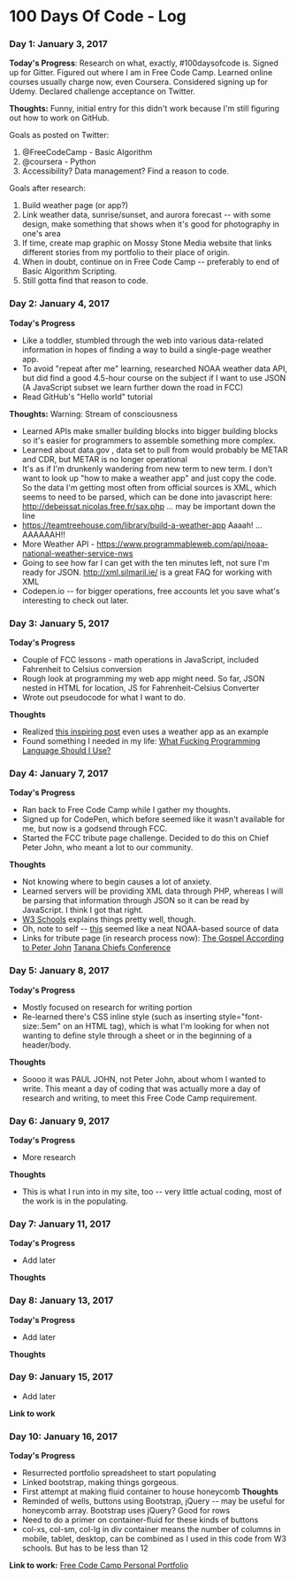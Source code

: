 # 100 Days Of Code - Log

### Day 1: January 3, 2017

**Today's Progress**: Research on what, exactly, #100daysofcode is. Signed up for Gitter. Figured out where I am in Free Code Camp. Learned online courses usually charge now, even Coursera. Considered signing up for Udemy. Declared challenge acceptance on Twitter. 

**Thoughts:** Funny, initial entry for this didn't work because I'm still figuring out how to work on GitHub. 

Goals as posted on Twitter:
 1. @FreeCodeCamp - Basic Algorithm
 2. @coursera - Python  
 3. Accessibility? Data management? Find a reason to code.

Goals after research:
1. Build weather page (or app?)
2. Link weather data, sunrise/sunset, and aurora forecast -- with some design, make something that shows when it's good for photography in one's area
3. If time, create map graphic on Mossy Stone Media website that links different stories from my portfolio to their place of origin. 
4. When in doubt, continue on in Free Code Camp -- preferably to end of Basic Algorithm Scripting. 
5. Still gotta find that reason to code.

### Day 2: January 4, 2017

**Today's Progress**
- Like a toddler, stumbled through the web into various data-related information in hopes of finding a way to build a single-page weather app. 
- To avoid "repeat after me" learning, researched NOAA weather data API, but did find a good 4.5-hour course on the subject if I want to use JSON (A JavaScript subset we learn further down the road in FCC) 
- Read GitHub's "Hello world" tutorial

**Thoughts:** 
Warning: Stream of consciousness
- Learned APIs make smaller building blocks into bigger building blocks so it's easier for programmers to assemble something more complex. 
- Learned about data.gov , data set to pull from would probably be METAR and CDR, but METAR is no longer operational
- It's as if I'm drunkenly wandering from new term to new term. I don't want to look up "how to make a weather app" and just copy the code. So the data I'm getting most often from official sources is XML, which seems to need to be parsed, which can be done into javascript here: http://debeissat.nicolas.free.fr/sax.php ... may be important down the line
- https://teamtreehouse.com/library/build-a-weather-app Aaaah! ... AAAAAAH!! 
- More Weather API - https://www.programmableweb.com/api/noaa-national-weather-service-nws
- Going to see how far I can get with the ten minutes left, not sure I'm ready for JSON. http://xml.silmaril.ie/ is a great FAQ for working with XML 
- Codepen.io -- for bigger operations, free accounts let you save what's interesting to check out later. 

### Day 3: January 5, 2017

**Today's Progress**
- Couple of FCC lessons - math operations in JavaScript, included Fahrenheit to Celsius conversion
- Rough look at programming my web app might need. So far, JSON nested in HTML for location, JS for Fahrenheit-Celsius Converter
- Wrote out pseudocode for what I want to do. 

**Thoughts**
- Realized [this inspiring post](https://medium.freecodecamp.com/how-to-get-a-developer-job-in-less-than-a-year-c27bbfe71645#.ro3w4nc1q) even uses a weather app as an example
- Found something I needed in my life: [What Fucking Programming Language Should I Use?](http://www.wfplsiu.com)

### Day 4: January 7, 2017
**Today's Progress**
- Ran back to Free Code Camp while I gather my thoughts. 
- Signed up for CodePen, which before seemed like it wasn't available for me, but now is a godsend through FCC.
- Started the FCC tribute page challenge. Decided to do this on Chief Peter John, who meant a lot to our community.

**Thoughts**
- Not knowing where to begin causes a lot of anxiety. 
- Learned servers will be providing XML data through PHP, whereas I will be parsing that information through JSON so it can be read by JavaScript. I think I got that right. 
- [W3 Schools](http://www.w3schools.com/js/js_json_php.asp) explains things pretty well, though. 
- Oh, note to self -- [this](https://nomads.ncdc.noaa.gov/thredds/gfs4.html) seemed like a neat NOAA-based source of data
- Links for tribute page (in research process now): [The Gospel According to Peter John](http://ankn.uaf.edu/publications/Books/Peter_John.pdf) [Tanana Chiefs Conference](https://www.tananachiefs.org/about/our-leadership/traditional-chiefs/chief-peter-john/)

### Day 5: January 8, 2017
**Today's Progress**
- Mostly focused on research for writing portion
- Re-learned there's CSS inline style (such as inserting style="font-size:.5em" on an HTML tag), which is what I'm looking for when not wanting to define style through a sheet or in the beginning of a header/body. 


**Thoughts**
- Soooo it was PAUL JOHN, not Peter John, about whom I wanted to write. This meant a day of coding that was actually more a day of research and writing, to meet this Free Code Camp requirement. 

### Day 6: January 9, 2017
**Today's Progress**
- More research

**Thoughts**
- This is what I run into in my site, too -- very little actual coding, most of the work is in the populating. 

### Day 7: January 11, 2017
**Today's Progress**
- Add later

**Thoughts**


### Day 8: January 13, 2017
**Today's Progress**
- Add later

**Thoughts**

### Day 9: January 15, 2017
- Add later

**Link to work**

### Day 10: January 16, 2017
**Today's Progress**
- Resurrected portfolio spreadsheet to start populating
- Linked bootstrap, making things gorgeous.
- First attempt at making fluid container to house honeycomb
**Thoughts**
- Reminded of wells, buttons using Bootstrap, jQuery -- may be useful for honeycomb array. Bootstrap uses jQuery? Good for rows
- Need to do a primer on container-fluid for these kinds of buttons
- col-xs, col-sm, col-lg in div container means the number of columns in mobile, tablet, desktop, can be combined as I used in this code from W3 schools. But has to be less than 12


**Link to work:**
[Free Code Camp Personal Portfolio](https://codepen.io/mossystonemedia/pen/oBzEVw)

<!--**Link to work:** [Calculator App](http://www.example.com)

### Day 0: February 30, 2016 (Example 2)
##### (delete me or comment me out)

**Today's Progress**: Fixed CSS, worked on canvas functionality for the app.

**Thoughts**: I really struggled with CSS, but, overall, I feel like I am slowly getting better at it. Canvas is still new for me, but I managed to figure out some basic functionality.

**Link(s) to work**: [Calculator App](http://www.example.com)


### Day 1: June 27, Monday

**Today's Progress**: I've gone through many exercises on FreeCodeCamp.

**Thoughts** I've recently started coding, and it's a great feeling when I finally solve an algorithm challenge after a lot of attempts and hours spent.

**Link(s) to work**
1. [Find the Longest Word in a String](https://www.freecodecamp.com/challenges/find-the-longest-word-in-a-string)
2. [Title Case a Sentence](https://www.freecodecamp.com/challenges/title-case-a-sentence)*/-->
